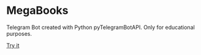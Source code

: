# MegaBooks
 
Telegram Bot created with Python pyTelegramBotAPI. Only for educational purposes.

[Try it](https://t.me/Mega_Books_bot)
